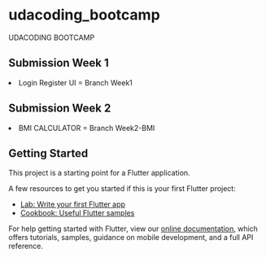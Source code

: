 # udacoding_bootcamp

UDACODING BOOTCAMP

<h2>Submission Week 1</h2>

<li>Login Register UI = Branch Week1</li>

<h2>Submission Week 2</h2>

<li>BMI CALCULATOR = Branch Week2-BMI</li>

## Getting Started

This project is a starting point for a Flutter application.

A few resources to get you started if this is your first Flutter project:

- [Lab: Write your first Flutter app](https://flutter.dev/docs/get-started/codelab)
- [Cookbook: Useful Flutter samples](https://flutter.dev/docs/cookbook)

For help getting started with Flutter, view our
[online documentation](https://flutter.dev/docs), which offers tutorials,
samples, guidance on mobile development, and a full API reference.
